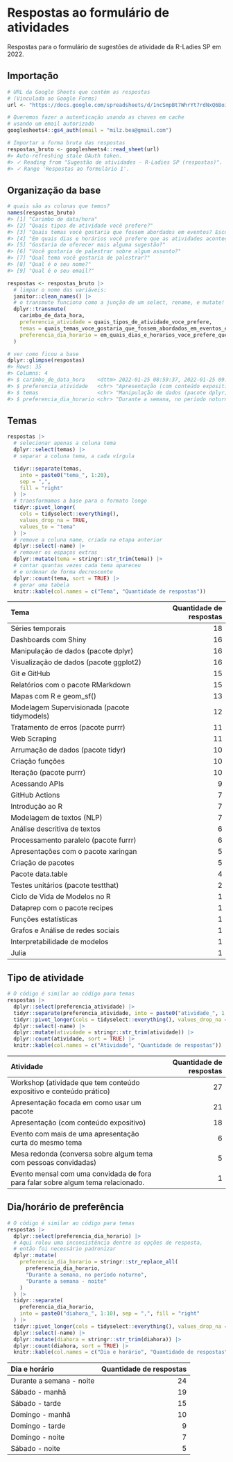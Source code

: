 
<!-- README.md is generated from README.Rmd. Please edit that file -->

# Respostas ao formulário de atividades

Respostas para o formulário de sugestões de atividade da R-Ladies SP em
2022.

## Importação

``` r
# URL da Google Sheets que contém as respostas
# (Vinculada ao Google Forms)
url <- "https://docs.google.com/spreadsheets/d/1ncSmpBt7WhrYt7rdNxQ6BoirNawrz_58jxef8_G2-v4/"

# Queremos fazer a autenticação usando as chaves em cache
# usando um email autorizado
googlesheets4::gs4_auth(email = "milz.bea@gmail.com")

# Importar a forma bruta das respostas
respostas_bruto <- googlesheets4::read_sheet(url)
#> Auto-refreshing stale OAuth token.
#> ✓ Reading from "Sugestão de atividades - R-Ladies SP (respostas)".
#> ✓ Range 'Respostas ao formulário 1'.
```

## Organização da base

``` r
# quais são as colunas que temos?
names(respostas_bruto)
#> [1] "Carimbo de data/hora"                                                     
#> [2] "Quais tipos de atividade você prefere?"                                   
#> [3] "Quais temas você gostaria que fossem abordados em eventos? Escolha até 5."
#> [4] "Em quais dias e horários você prefere que as atividades aconteçam?"       
#> [5] "Gostaria de oferecer mais alguma sugestão?"                               
#> [6] "Você gostaria de palestrar sobre algum assunto?"                          
#> [7] "Qual tema você gostaria de palestrar?"                                    
#> [8] "Qual é o seu nome?"                                                       
#> [9] "Qual é o seu email?"

respostas <- respostas_bruto |>
  # limpar o nome das variáveis:
  janitor::clean_names() |>
  # o transmute funciona como a junção de um select, rename, e mutate!
  dplyr::transmute(
    carimbo_de_data_hora,
    preferencia_atividade = quais_tipos_de_atividade_voce_prefere,
    temas = quais_temas_voce_gostaria_que_fossem_abordados_em_eventos_escolha_ate_5,
    preferencia_dia_horario = em_quais_dias_e_horarios_voce_prefere_que_as_atividades_acontecam,
  )

# ver como ficou a base
dplyr::glimpse(respostas)
#> Rows: 35
#> Columns: 4
#> $ carimbo_de_data_hora    <dttm> 2022-01-25 08:59:37, 2022-01-25 09:19:06, 202…
#> $ preferencia_atividade   <chr> "Apresentação (com conteúdo expositivo), Works…
#> $ temas                   <chr> "Manipulação de dados (pacote dplyr), Séries t…
#> $ preferencia_dia_horario <chr> "Durante a semana, no período noturno", "Duran…
```

## Temas

``` r
respostas |>
  # selecionar apenas a coluna tema
  dplyr::select(temas) |>
  # separar a coluna tema, a cada vírgula

  tidyr::separate(temas,
    into = paste0("tema_", 1:20),
    sep = ",",
    fill = "right"
  ) |>
  # transformamos a base para o formato longo
  tidyr::pivot_longer(
    cols = tidyselect::everything(),
    values_drop_na = TRUE,
    values_to = "tema"
  ) |>
  # remove a coluna name, criada na etapa anterior
  dplyr::select(-name) |>
  # remover os espaços extras
  dplyr::mutate(tema = stringr::str_trim(tema)) |>
  # contar quantas vezes cada tema apareceu
  # e ordenar de forma decrescente
  dplyr::count(tema, sort = TRUE) |>
  # gerar uma tabela
  knitr::kable(col.names = c("Tema", "Quantidade de respostas"))
```

| Tema                                         | Quantidade de respostas |
|:---------------------------------------------|------------------------:|
| Séries temporais                             |                      18 |
| Dashboards com Shiny                         |                      16 |
| Manipulação de dados (pacote dplyr)          |                      16 |
| Visualização de dados (pacote ggplot2)       |                      16 |
| Git e GitHub                                 |                      15 |
| Relatórios com o pacote RMarkdown            |                      15 |
| Mapas com R e geom_sf()                      |                      13 |
| Modelagem Supervisionada (pacote tidymodels) |                      12 |
| Tratamento de erros (pacote purrr)           |                      11 |
| Web Scraping                                 |                      11 |
| Arrumação de dados (pacote tidyr)            |                      10 |
| Criação funções                              |                      10 |
| Iteração (pacote purrr)                      |                      10 |
| Acessando APIs                               |                       9 |
| GitHub Actions                               |                       7 |
| Introdução ao R                              |                       7 |
| Modelagem de textos (NLP)                    |                       7 |
| Análise descritiva de textos                 |                       6 |
| Processamento paralelo (pacote furrr)        |                       6 |
| Apresentações com o pacote xaringan          |                       5 |
| Criação de pacotes                           |                       5 |
| Pacote data.table                            |                       4 |
| Testes unitários (pacote testthat)           |                       2 |
| Ciclo de Vida de Modelos no R                |                       1 |
| Dataprep com o pacote recipes                |                       1 |
| Funções estatísticas                         |                       1 |
| Grafos e Análise de redes sociais            |                       1 |
| Interpretabilidade de modelos                |                       1 |
| Julia                                        |                       1 |

## Tipo de atividade

``` r
# O código é similar ao código para temas
respostas |>
  dplyr::select(preferencia_atividade) |>
  tidyr::separate(preferencia_atividade, into = paste0("atividade_", 1:5), sep = ",", fill = "right") |>
  tidyr::pivot_longer(cols = tidyselect::everything(), values_drop_na = TRUE, values_to = "atividade") |>
  dplyr::select(-name) |>
  dplyr::mutate(atividade = stringr::str_trim(atividade)) |>
  dplyr::count(atividade, sort = TRUE) |>
  knitr::kable(col.names = c("Atividade", "Quantidade de respostas"))
```

| Atividade                                                                        | Quantidade de respostas |
|:---------------------------------------------------------------------------------|------------------------:|
| Workshop (atividade que tem conteúdo expositivo e conteúdo prático)              |                      27 |
| Apresentação focada em como usar um pacote                                       |                      21 |
| Apresentação (com conteúdo expositivo)                                           |                      18 |
| Evento com mais de uma apresentação curta do mesmo tema                          |                       6 |
| Mesa redonda (conversa sobre algum tema com pessoas convidadas)                  |                       5 |
| Evento mensal com uma convidada de fora para falar sobre algum tema relacionado. |                       1 |

## Dia/horário de preferência

``` r
# O código é similar ao código para temas
respostas |>
  dplyr::select(preferencia_dia_horario) |>
  # Aqui rolou uma inconsistência dentre as opções de resposta,
  # então foi necessário padronizar
  dplyr::mutate(
    preferencia_dia_horario = stringr::str_replace_all(
      preferencia_dia_horario,
      "Durante a semana, no período noturno",
      "Durante a semana - noite"
    )
  ) |>
  tidyr::separate(
    preferencia_dia_horario,
    into = paste0("diahora_", 1:10), sep = ",", fill = "right"
  ) |>
  tidyr::pivot_longer(cols = tidyselect::everything(), values_drop_na = TRUE, values_to = "diahora") |>
  dplyr::select(-name) |>
  dplyr::mutate(diahora = stringr::str_trim(diahora)) |>
  dplyr::count(diahora, sort = TRUE) |>
  knitr::kable(col.names = c("Dia e horário", "Quantidade de respostas"))
```

| Dia e horário            | Quantidade de respostas |
|:-------------------------|------------------------:|
| Durante a semana - noite |                      24 |
| Sábado - manhã           |                      19 |
| Sábado - tarde           |                      15 |
| Domingo - manhã          |                      10 |
| Domingo - tarde          |                       9 |
| Domingo - noite          |                       7 |
| Sábado - noite           |                       5 |
